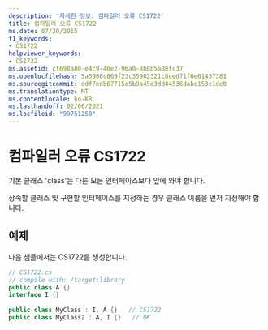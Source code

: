 ```yaml
---
description: '자세한 정보: 컴파일러 오류 CS1722'
title: 컴파일러 오류 CS1722
ms.date: 07/20/2015
f1_keywords:
- CS1722
helpviewer_keywords:
- CS1722
ms.assetid: cf698a80-e4c9-46e2-96a0-8b8b5a08fc37
ms.openlocfilehash: 5a5986c869f23c35982321c8ced71f0e61437381
ms.sourcegitcommit: ddf7edb67715a5b9a45e3dd44536dabc153c1de0
ms.translationtype: MT
ms.contentlocale: ko-KR
ms.lasthandoff: 02/06/2021
ms.locfileid: "99751250"
---
```

# <a name="compiler-error-cs1722"></a>컴파일러 오류 CS1722

기본 클래스 'class'는 다른 모든 인터페이스보다 앞에 와야 합니다.  
  
 상속할 클래스 및 구현할 인터페이스를 지정하는 경우 클래스 이름을 먼저 지정해야 합니다.  
  
## <a name="example"></a>예제  

 다음 샘플에서는 CS1722를 생성합니다.  
  
```csharp  
// CS1722.cs  
// compile with: /target:library  
public class A {}  
interface I {}  
  
public class MyClass : I, A {}   // CS1722  
public class MyClass2 : A, I {}   // OK  
```
